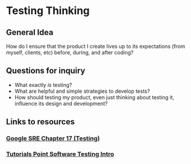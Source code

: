 # Testing Thinking

## General Idea

How do I ensure that the product I create lives up to its expectations (from myself, clients, etc) before, during, and after coding?

## Questions for inquiry

* What exactly _is_ testing?
* What are helpful and simple strategies to develop tests?
* How should testing my product, even just thinking about testing it, influence its design and development?

## Links to resources

### [Google SRE Chapter 17 (Testing)](https://landing.google.com/sre/book/chapters/testing-reliability.html)

### [Tutorials Point Software Testing Intro](https://www.tutorialspoint.com/software_testing/)